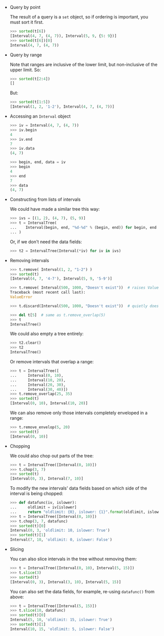 - Query by point

  The result of a query is a `set` object, so if ordering is important,
  you must sort it first.

  ```python
  >>> sorted(t[6])
  [Interval(4, 7, (4, 7)), Interval(5, 9, {5: 9})]
  >>> sorted(t[6])[0]
  Interval(4, 7, (4, 7))

  ```

- Query by range

  Note that ranges are inclusive of the lower limit, but non-inclusive of the upper limit. So:

  ```python
  >>> sorted(t[2:4])
  []

  ```

  But:

  ```python
  >>> sorted(t[1:5])
  [Interval(1, 2, '1-2'), Interval(4, 7, (4, 7))]

  ```

- Accessing an `Interval` object

  ```python
  >>> iv = Interval(4, 7, (4, 7))
  >>> iv.begin
  4
  >>> iv.end
  7
  >>> iv.data
  (4, 7)

  >>> begin, end, data = iv
  >>> begin
  4
  >>> end
  7
  >>> data
  (4, 7)

  ```

- Constructing from lists of intervals

  We could have made a similar tree this way:

  ```python
  >>> ivs = [(1, 2), (4, 7), (5, 9)]
  >>> t = IntervalTree(
  ...    Interval(begin, end, "%d-%d" % (begin, end)) for begin, end in ivs
  ... )

  ```

  Or, if we don't need the data fields:

  ```python
  >>> t2 = IntervalTree(Interval(*iv) for iv in ivs)

  ```

- Removing intervals

  ```python
  >>> t.remove( Interval(1, 2, "1-2") )
  >>> sorted(t)
  [Interval(4, 7, '4-7'), Interval(5, 9, '5-9')]

  >>> t.remove( Interval(500, 1000, "Doesn't exist"))  # raises ValueError
  Traceback (most recent call last):
  ValueError

  >>> t.discard(Interval(500, 1000, "Doesn't exist"))  # quietly does nothing

  >>> del t[5]  # same as t.remove_overlap(5)
  >>> t
  IntervalTree()

  ```

  We could also empty a tree entirely:

  ```python
  >>> t2.clear()
  >>> t2
  IntervalTree()

  ```

  Or remove intervals that overlap a range:

  ```python
  >>> t = IntervalTree([
  ...     Interval(0, 10),
  ...     Interval(10, 20),
  ...     Interval(20, 30),
  ...     Interval(30, 40)])
  >>> t.remove_overlap(25, 35)
  >>> sorted(t)
  [Interval(0, 10), Interval(10, 20)]

  ```

  We can also remove only those intervals completely enveloped in a range:

  ```python
  >>> t.remove_envelop(5, 20)
  >>> sorted(t)
  [Interval(0, 10)]

  ```

- Chopping

  We could also chop out parts of the tree:

  ```python
  >>> t = IntervalTree([Interval(0, 10)])
  >>> t.chop(3, 7)
  >>> sorted(t)
  [Interval(0, 3), Interval(7, 10)]

  ```

  To modify the new intervals' data fields based on which side of the interval is being chopped:

  ```python
  >>> def datafunc(iv, islower):
  ...     oldlimit = iv[islower]
  ...     return "oldlimit: {0}, islower: {1}".format(oldlimit, islower)
  >>> t = IntervalTree([Interval(0, 10)])
  >>> t.chop(3, 7, datafunc)
  >>> sorted(t)[0]
  Interval(0, 3, 'oldlimit: 10, islower: True')
  >>> sorted(t)[1]
  Interval(7, 10, 'oldlimit: 0, islower: False')

  ```

- Slicing

  You can also slice intervals in the tree without removing them:

  ```python
  >>> t = IntervalTree([Interval(0, 10), Interval(5, 15)])
  >>> t.slice(3)
  >>> sorted(t)
  [Interval(0, 3), Interval(3, 10), Interval(5, 15)]

  ```

  You can also set the data fields, for example, re-using `datafunc()` from above:

  ```python
  >>> t = IntervalTree([Interval(5, 15)])
  >>> t.slice(10, datafunc)
  >>> sorted(t)[0]
  Interval(5, 10, 'oldlimit: 15, islower: True')
  >>> sorted(t)[1]
  Interval(10, 15, 'oldlimit: 5, islower: False')

  ```
